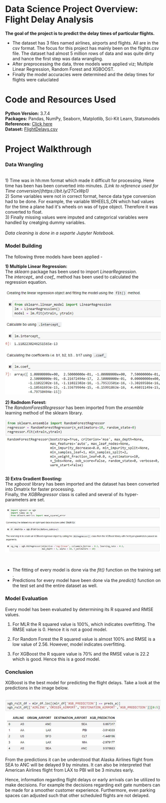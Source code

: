 <h1> Data Science Project Overview: Flight Delay Analysis </h1>

<b> The goal of the project is to predict the delay times of particular flights. </b>

<ul>
<li>The dataset has 3 files named airlines, airports and flights. All are in the csv format. 
The focus for this project has mainly been on the flights.csv file. 
The dataset had almost 5 million rows of data and was quite dirty and hance the first step was data wrangling.</li>
<li> After preprocessing the data, three models were applied viz; Multiple Linear Regression, Random Forest and XGBOOST.</li>
<li>Finally the model accuracies were determined and the delay times for flights were caluclated</li>
</ul>

<h1> Code and Resources Used </h1> 
<b>Python Version:</b> 3.7.4<br>
<b>Packages:</b> Pandas, NumPy, Seaborn, Matplotlib, Sci-Kit Learn, Statsmodels<br>
<b>References:</b> <a href="https://github.com/mon2barot/Universe/blob/master/references/flight%20delay%20references"> Click here</a><br>
<b>Dataset:</b> <a href = "https://www.kaggle.com/usdot/flight-delays?select=airports.csv" >FlightDelays.csv</a>

<h1> Project Walkthrough </h1>

### Data Wrangling
<br>
1) Time was in hh:mm format which made it difficult for processing.
Hene time has been has been converted into minutes. 
<i>[Link to reference used for Time conversion](https://bit.ly/2TCxWp1)</i>
<br>
2) Some variables were not in correct format, hence data type conversion had to be done. 
For example, the variable WHEELS_ON which had values for the time a plane had it's wheels on was of type object. 
Therefore it was converted to float.  
<br>
3) Finally missing values were imputed and categorical variables were handled by creatging dummy variables. 
<br>
<br>
<i>Data cleaning is done in a separte Jupyter Notebook.</i>
<br>

### Model Building

The following three models have been applied - 
<br>

<b>1) Multiple Linear Regression: </b>
<br> The <i>sklearn</i> package has been used to import <i>LinearRegression</i>.
<br> The <i>intercept_</i> and <i>coef_</i> method has been used to calculated the regression equation.
<br>

![alt text](https://github.com/mon2barot/Universe/blob/master/images/FDMLR1.JPG "Multiple Linear Regression")


<b>2) Radndom Forest: </b>
<br> The <i>RandomForestRegressor</i> has been imported from the <i>ensemble</i> learning method of the sklearn library.
<br>

![alt text](https://github.com/mon2barot/Universe/blob/master/images/FDRF1.JPG "Random Forest")

<b> 3) Extra Gradient Boosting: </b>
<br> The <i>xgboost</i> library has been imported and the dataset has been converted into Dmatrix for faster processing. 
<br> Finally, the <i>XGBRegressor</i> class is called and several of its hyper-parameters are set.
 <br>
  
  ![alt text](https://github.com/mon2barot/Universe/blob/master/images/FDXGB1.JPG "XGBoost")
 
  <br>
   <ul>
   <li>The fitting of every model is done via the <i>fit()</i> function on the training set .</li>
   <li>Predictions for every model have been done via the <i>predict()</i> function on the test set and the entire dataset as well.</li>
 </ul>
 
 ### Model Evaluation 
 
 
Every model has been evaluated by determining its R squared and RMSE values. 

1) For MLR the R squared value is 100%, which indicates overfitting. The RMSE value is 0. Hence it is not a good model. 

2) For Random Forest the R squared value is almost 100% and RMSE is a low value of 2.56. However, model indicates overfitting. 

3) For XGBoost the R square value is 70% and the RMSE value is 22.2 which is good. Hence this is a good model.

### Conclusion

XGBoost is the best model for predicting the flight delays. Take a look at the predictions in the image below.<br>
<br>

 ![alt text](https://github.com/mon2barot/Universe/blob/master/images/FDXGB2.JPG "XGBoost Prediction")


From the predictions it can be understood that Alaska Airlines flight from SEA to ANC will be delayed 9 by minutes. It can also be interpreted that American Airlines flight from LAX to PBI will be 3 minutes early.

Hence, information regarding flight delays or early arrivals can be utilized to make decisions. For example the decisions regarding exit gate numbers can be made for a smoother customer experience. Furthermore, even parking spaces can adjusted such that other scheduled flights are not delayed.  
